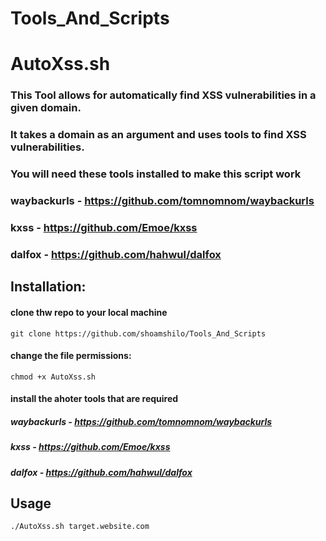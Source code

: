 # Tools_And_Scripts
 

# AutoXss.sh 

### This Tool allows for automatically find XSS vulnerabilities in a given domain.
### It takes a domain as an argument and uses tools to find XSS vulnerabilities.
### You will need these tools installed to make this script work

### waybackurls - https://github.com/tomnomnom/waybackurls
### kxss - https://github.com/Emoe/kxss
### dalfox - https://github.com/hahwul/dalfox

## Installation:

#### clone thw repo to your local machine

```
git clone https://github.com/shoamshilo/Tools_And_Scripts
```

#### change the file permissions:
```
chmod +x AutoXss.sh
```

#### install the ahoter tools that are required

##### waybackurls - https://github.com/tomnomnom/waybackurls
##### kxss - https://github.com/Emoe/kxss
##### dalfox - https://github.com/hahwul/dalfox

## Usage 

```
./AutoXss.sh target.website.com
```

